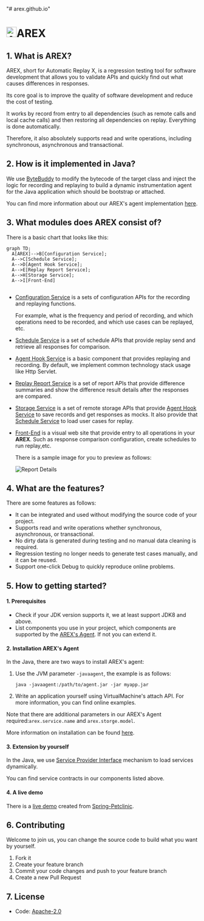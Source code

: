 "# arex.github.io" 

# <img src="https://avatars.githubusercontent.com/u/103105168?s=200&v=4" alt="Arex Icon" width="27" height=""/>AREX

## 1. What is AREX?

  AREX, short for Automatic Replay X, is a regression testing tool for software development 
  that allows you to validate APIs and quickly find out what causes differences in responses.
  
  Its core goal is to improve the quality of software development and reduce the cost of testing.
  
  It works by record from entry to all dependencies (such as remote calls and local cache calls) 
  and then restoring all dependencies on replay. Everything is done automatically.
  
  Therefore, it also absolutely supports read and write operations, 
  including synchronous, asynchronous and transactional.
  
## 2. How is it implemented in Java?

  We use [ByteBuddy](https://bytebuddy.net) to modify the bytecode of the target class and
  inject the logic for recording and replaying to 
  build a dynamic instrumentation agent for the Java application
  which should be bootstrap or attached.

  You can find more information about our AREX's agent implementation [here](https://github.com/arextest/arex-agent-java).

## 3. What modules does AREX consist of?

  There is a basic chart that looks like this:
  ```mermaid
  graph TD;
    A[AREX]-->B[Configuration Service];
    A-->C[Schedule Service];
    A-->D[Agent Hook Service];
    A-->E[Replay Report Service];    
    A-->H[Storage Service];
    A-->I[Front-End]
    
  ```
* [Configuration Service](https://github.com/arextest/arex-config) is a sets of configuration APIs for the
  recording and replaying functions.
  
  For example, 
  what is the frequency and period of recording, and which operations need to be recorded,
  and which use cases can be replayed, etc.
* [Schedule Service](https://github.com/arextest/arex-replay-schedule) is a set of schedule APIs 
  that provide replay send and  retrieve all responses for comparison.
* [Agent Hook Service](https://github.com/arextest/arex-agent-java) is a basic component that
  provides replaying and recording. 
  By default, we implement common technology stack usage like Http Servlet.
* [Replay Report Service](https://github.com/arextest/arex-report) is a set of report APIs that 
  provide difference summaries and show the difference result details after the responses are compared.
* [Storage Service](https://github.com/arextest/arex-storage) is a set of remote storage APIs that
  provide [Agent Hook Service](https://github.com/arextest/arex-agent-java) to save records and get responses as mocks.
  It also provide that [Schedule Service](https://github.com/arextest/arex-replay-schedule) to load user cases for replay.
* [Front-End](https://github.com/arextest/arex-front-end) is a visual web site that provide entry to all operations in your **AREX**. 
  Such as response comparison configuration, create schedules to run replay,etc.
  
  There is a sample image for you to preview as follows:
  
  ![Report Details](https://github.com/arextest/arex-front-end/raw/main/documents/screenshots/report-detail.png)
  
## 4. What are the features?

  There are some features as follows:
  - It can be integrated and used without modifying the source code of your project.
  - Supports read and write operations whether synchronous, asynchronous, or transactional.
  - No dirty data is generated during testing and no manual data cleaning is required.
  - Regression testing no longer needs to generate test cases manually, and it can be reused.
  - Support one-click Debug to quickly reproduce online problems.

## 5. How to getting started?

#### 1. Prerequisites

   - Check if your JDK version supports it, we at least support JDK8 and above.
   - List components you use in your project, which components are supported by the [AREX's Agent](https://github.com/arextest/arex-agent-java).
    If not you can extend it.
#### 2. Installation AREX's Agent

   In the Java, there are two ways to install AREX's agent:
   1. Use the JVM parameter `-javaagent`, the example is as follows:
      ```jvm
      java -javaagent:/path/to/agent.jar -jar myapp.jar
      ```
   1. Write an application yourself using VirtualMachine's attach API. For more information, you can find online examples.
   
   Note that there are additional parameters in our AREX's Agent required:`arex.service.name` and `arex.storge.model`.
   
   More information on installation can be found [here](https://github.com/arextest/arex-agent-java#installation).

#### 3. Extension by yourself

  In the Java, we use [Service Provider Interface](https://docs.oracle.com/javase/tutorial/ext/basics/spi.html) mechanism to load services dynamically. 
  
  You can find service contracts in our components listed above.
  
#### 4. A live demo

There is a [live demo](https://github.com/arextest/arex) created from [Spring-Petclinic](https://github.com/spring-projects/spring-petclinic).

## 6. Contributing

  Welcome to join us, you can change the source code to build what you want by yourself.
  1. Fork it
  1. Create your feature branch
  1. Commit your code changes and push to your feature branch
  1. Create a new Pull Request
 
## 7. License

   - Code: [Apache-2.0](https://github.com/arextest/arex-agent-java/blob/main/LICENSE)
